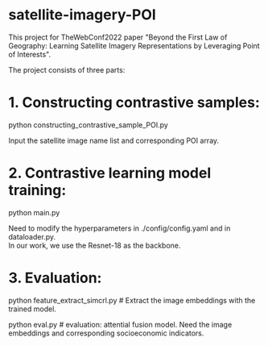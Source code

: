# satellite-imagery-POI

This project for TheWebConf2022 paper "Beyond the First Law of Geography: Learning Satellite Imagery Representations by Leveraging Point of Interests".

The project consists of three parts: 
# 1. Constructing contrastive samples:

python constructing_contrastive_sample_POI.py

Input the satellite image name list and corresponding POI array.

# 2. Contrastive learning model training:

python main.py

Need to modify the hyperparameters in ./config/config.yaml and in dataloader.py.  
In our work, we use the Resnet-18 as the backbone.

# 3. Evaluation:

python feature_extract_simcrl.py   # Extract the image embeddings with the trained model.

python eval.py   # evaluation: attential fusion model.   Need the image embeddings and corresponding socioeconomic indicators.
